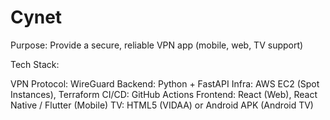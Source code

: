 # Cynet


Purpose: Provide a secure, reliable VPN app (mobile, web, TV support)

Tech Stack:

VPN Protocol: WireGuard
Backend: Python + FastAPI
Infra: AWS EC2 (Spot Instances), Terraform
CI/CD: GitHub Actions
Frontend: React (Web), React Native / Flutter (Mobile)
TV: HTML5 (VIDAA) or Android APK (Android TV)
